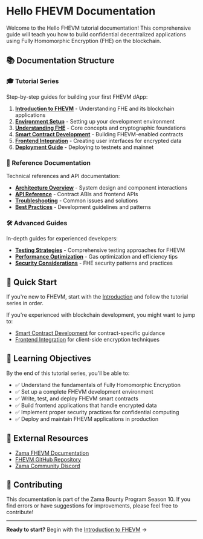 # Hello FHEVM Documentation

Welcome to the Hello FHEVM tutorial documentation! This comprehensive guide will teach you how to build confidential decentralized applications using Fully Homomorphic Encryption (FHE) on the blockchain.

## 📚 Documentation Structure

### 🎓 Tutorial Series
Step-by-step guides for building your first FHEVM dApp:

1. [**Introduction to FHEVM**](tutorial/01-introduction.md) - Understanding FHE and its blockchain applications
2. [**Environment Setup**](tutorial/02-environment-setup.md) - Setting up your development environment
3. [**Understanding FHE**](tutorial/03-understanding-fhe.md) - Core concepts and cryptographic foundations
4. [**Smart Contract Development**](tutorial/04-smart-contracts.md) - Building FHEVM-enabled contracts
5. [**Frontend Integration**](tutorial/05-frontend-integration.md) - Creating user interfaces for encrypted data
6. [**Deployment Guide**](tutorial/06-deployment.md) - Deploying to testnets and mainnet

### 📖 Reference Documentation
Technical references and API documentation:

- [**Architecture Overview**](reference/architecture.md) - System design and component interactions
- [**API Reference**](reference/api/) - Contract ABIs and frontend APIs
- [**Troubleshooting**](reference/troubleshooting.md) - Common issues and solutions
- [**Best Practices**](reference/best-practices.md) - Development guidelines and patterns

### 🛠 Advanced Guides
In-depth guides for experienced developers:

- [**Testing Strategies**](guides/testing-strategies.md) - Comprehensive testing approaches for FHEVM
- [**Performance Optimization**](guides/performance-optimization.md) - Gas optimization and efficiency tips
- [**Security Considerations**](guides/security-considerations.md) - FHE security patterns and practices

## 🚀 Quick Start

If you're new to FHEVM, start with the [Introduction](tutorial/01-introduction.md) and follow the tutorial series in order.

If you're experienced with blockchain development, you might want to jump to:
- [Smart Contract Development](tutorial/04-smart-contracts.md) for contract-specific guidance
- [Frontend Integration](tutorial/05-frontend-integration.md) for client-side encryption techniques

## 🎯 Learning Objectives

By the end of this tutorial series, you'll be able to:

- ✅ Understand the fundamentals of Fully Homomorphic Encryption
- ✅ Set up a complete FHEVM development environment
- ✅ Write, test, and deploy FHEVM smart contracts
- ✅ Build frontend applications that handle encrypted data
- ✅ Implement proper security practices for confidential computing
- ✅ Deploy and maintain FHEVM applications in production

## 🔗 External Resources

- [Zama FHEVM Documentation](https://docs.zama.ai/protocol)
- [FHEVM GitHub Repository](https://github.com/zama-ai/fhevm)
- [Zama Community Discord](https://discord.gg/zama)

## 🤝 Contributing

This documentation is part of the Zama Bounty Program Season 10. If you find errors or have suggestions for improvements, please feel free to contribute!

---

**Ready to start?** Begin with the [Introduction to FHEVM](tutorial/01-introduction.md) →